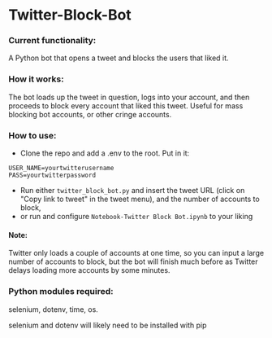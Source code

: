 # Twitter-Block-Bot
### Current functionality:
A Python bot that opens a tweet and blocks the users that liked it.
### How it works:
The bot loads up the tweet in question, logs into your account, and then proceeds to block every account that liked this tweet. Useful for mass blocking bot accounts, or other cringe accounts.
### How to use:
- Clone the repo and add a .env to the root. Put in it:
```
USER_NAME=yourtwitterusername
PASS=yourtwitterpassword
```
- Run either `twitter_block_bot.py` and insert the tweet URL (click on "Copy link to tweet" in the tweet menu), and the number of accounts to block,
- or run and configure `Notebook-Twitter Block Bot.ipynb` to your liking
#### Note:
Twitter only loads a couple of accounts at one time, so you can input a large number of accounts to block, but the bot will finish much before as Twitter delays loading more accounts by some minutes.
### Python modules required:
selenium, dotenv, time, os.

selenium and dotenv will likely need to be installed with pip
